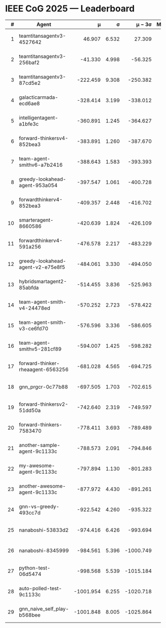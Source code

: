# IEEE CoG 2025 — Leaderboard

| # | Agent | μ | σ | μ − 3σ | Matches | Updated |
|---:|---|---:|---:|---:|---:|---|
| 1 | teamtitansagentv3-4527642 | 46.907 | 6.532 | 27.309 | 22370 | 2025-08-25 16:01 |
| 2 | teamtitansagentv3-256baf2 | -41.330 | 4.998 | -56.325 | 22696 | 2025-08-25 16:01 |
| 3 | teamtitansagentv3-87cd5e2 | -222.459 | 9.308 | -250.382 | 23246 | 2025-08-25 16:01 |
| 4 | galacticarmada-ecd6ae8 | -328.414 | 3.199 | -338.012 | 20940 | 2025-08-25 16:01 |
| 5 | intelligentagent-a1bfe3c | -360.891 | 1.245 | -364.627 | 19197 | 2025-08-25 16:01 |
| 6 | forward-thinkersv4-852bea3 | -383.891 | 1.260 | -387.670 | 18578 | 2025-08-25 16:01 |
| 7 | team-agent-smithv6-a7b2416 | -388.643 | 1.583 | -393.393 | 22320 | 2025-08-25 16:01 |
| 8 | greedy-lookahead-agent-953a054 | -397.547 | 1.061 | -400.728 | 20646 | 2025-08-25 16:01 |
| 9 | forwardthinkerv4-852bea3 | -409.357 | 2.448 | -416.702 | 18994 | 2025-08-25 16:01 |
| 10 | smarteragent-8660586 | -420.639 | 1.824 | -426.109 | 19014 | 2025-08-25 16:01 |
| 11 | forwardthinkerv4-591a256 | -476.578 | 2.217 | -483.229 | 18339 | 2025-08-25 16:01 |
| 12 | greedy-lookahead-agent-v2-e75e8f5 | -484.061 | 3.330 | -494.050 | 22926 | 2025-08-25 16:01 |
| 13 | hybridsmartagent2-85abfda | -514.455 | 3.836 | -525.963 | 18838 | 2025-08-25 16:01 |
| 14 | team-agent-smith-v4-24478ed | -570.252 | 2.723 | -578.422 | 22356 | 2025-08-25 16:01 |
| 15 | team-agent-smith-v3-ce6fd70 | -576.596 | 3.336 | -586.605 | 22996 | 2025-08-25 16:01 |
| 16 | team-agent-smithv5-281cf89 | -594.007 | 1.425 | -598.282 | 21580 | 2025-08-25 16:01 |
| 17 | forward-thinker-rheaagent-6563256 | -681.028 | 4.565 | -694.725 | 20884 | 2025-08-25 16:01 |
| 18 | gnn_prgcr-0c77b88 | -697.505 | 1.703 | -702.615 | 19780 | 2025-08-25 16:01 |
| 19 | forward-thinkersv2-51dd50a | -742.640 | 2.319 | -749.597 | 21704 | 2025-08-25 16:01 |
| 20 | forward-thinkers-7583470 | -778.411 | 3.693 | -789.489 | 20440 | 2025-08-25 16:01 |
| 21 | another-sample-agent-9c1133c | -788.573 | 2.091 | -794.846 | 22440 | 2025-08-25 16:01 |
| 22 | my-awesome-agent-9c1133c | -797.894 | 1.130 | -801.283 | 22900 | 2025-08-25 16:01 |
| 23 | another-awesome-agent-9c1133c | -877.972 | 4.430 | -891.261 | 24200 | 2025-08-25 16:01 |
| 24 | gnn-vs-greedy-493cc7d | -922.542 | 4.260 | -935.322 | 17520 | 2025-08-25 16:01 |
| 25 | nanaboshi-53833d2 | -974.416 | 6.426 | -993.694 | 17400 | 2025-08-25 16:01 |
| 26 | nanaboshi-8345999 | -984.561 | 5.396 | -1000.749 | 18190 | 2025-08-25 16:01 |
| 27 | python-test-06d5474 | -998.568 | 5.539 | -1015.184 | 18050 | 2025-08-25 16:01 |
| 28 | auto-polled-test-9c1133c | -1001.954 | 6.255 | -1020.718 | 23380 | 2025-08-25 16:01 |
| 29 | gnn_naive_self_play-b568bee | -1001.848 | 8.005 | -1025.864 | 18180 | 2025-08-25 16:01 |
